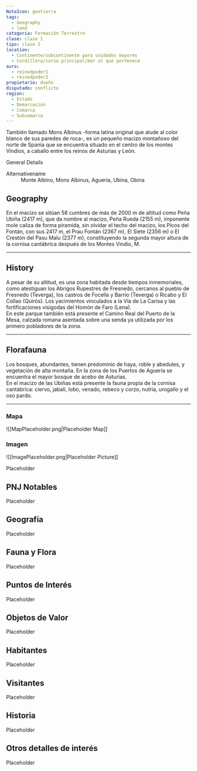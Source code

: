 ```yaml
---
NoteIcon: geotierra
tags:
  - Geography 
  - land 
categoria: Formación Terrestre
clase: clase 1
tipo: clase 2
location: 
  - Continente/subcontinente para unidades mayores
  - Cordillera/curso principal/mar al que pertenece 
aura:
  - reinodpoder1
  - reinodpoder2
propietario: dueño
disputado: conflicto
region:
  - Estado 
  - Demarcación
  - Comarca
  - Subcomarca
---
```





 <section class="wa-section main-content"><p>También llamado Mons Albinus -forma latina original que alude al color blanco de sus paredes de roca-, es un pequeño macizo montañoso del norte de Spania que se encuentra situado en el centro de los montes Vindios, a caballo entre los reinos de Asturias y León.</p></section>  <section data-section-id="sidebarcontent" class="wa-section public"><dl><dt>General Details</dt><dd><div id="0a112ce8f95df9a6ad2233daef7adc24" class="visibility-toggler image-thumb-container user-css-image-thumbnail position-relative padding-10 "><img src="https://worldanvil.com/uploads/images/27b3c7e91867b647c4c632a93ba6fc6b.png" alt title="1024px-Peña_Ubiña_1.png" /></div></dd></dl></section><section data-section-id="alternativename" class="wa-section public"><dl><dt>Alternativename</dt><dd>Monte Albino, Mons Albinus, Agueria, Ubina, Obina</dd></dl></section><section data-section-id="geography" class="wa-section public"><h2>Geography</h2>
<p>En el macizo se sitúan 58 cumbres de más de 2000 m de altitud como Peña Ubiña (2417 m), que da nombre al macizo, Peña Rueda (2155 m), imponente mole caliza de forma piramida, sin olvidar el techo del macizo, los Picos del Fontán, con sus 2417 m, el Prau Fontán (2367 m), El Siete (2356 m) o El Crestón del Pasu Malu (2377 m), constituyendo la segunda mayor altura de la cornisa cantábrica después de los Montes <span class="article-link article-explorer-link entity-link wa-link" data-article-privacy="public" data-article-id="1a3c5c3a-8006-4097-aeee-78e85ad17b03" data-template-type="location" data-article="1a3c5c3a-8006-4097-aeee-78e85ad17b03">Vindio, M.</span></p><hr /></section><section data-section-id="history" class="wa-section public"><h2>History</h2>
<p>A pesar de su altitud, es una zona habitada desde tiempos inmemoriales, como atestiguan los Abrigos Rupestres de Fresnedo, cercanos al pueblo de Fresnedo (Teverga), los castros de Focella y Barrio (Teverga) o Ricabo y El Collao (Quirós). Los yacimientos vinculados a la Vía de La Carisa y las fortificaciones visigodas del Homón de Faro (Lena).
<br />
En este parque también está presente el Camino Real del Puerto de la Mesa, calzada romana asentada sobre una senda ya utilizada por los primero pobladores de la zona.</p><hr /></section><section data-section-id="florafauna" class="wa-section public"><h2>Florafauna</h2>
<p>Los bosques, abundantes, tienen predominio de haya, roble y abedules, y vegetación de alta montaña. En la zona de los Puertos de Aguería se encuentra el mayor bosque de acebo de Asturias.
<br />
En el macizo de las Ubiñas está presente la fauna propia de la cornisa cantábrica: ciervo, jabalí, lobo, venado, rebeco y corzo, nutria, urogallo y el oso pardo.</p><hr /></section>   

### Mapa
![[MapPlaceholder.png|Placeholder Map]]

### Imagen
![[ImagePlaceholder.png|Placeholder Picture]]

Placeholder

## PNJ Notables
Placeholder

## Geografía
Placeholder

## Fauna y Flora
Placeholder

## Puntos de Interés
Placeholder

## Objetos de Valor
Placeholder

## Habitantes
Placeholder

## Visitantes
Placeholder

## Historia
Placeholder

## Otros detalles de interés
Placeholder


